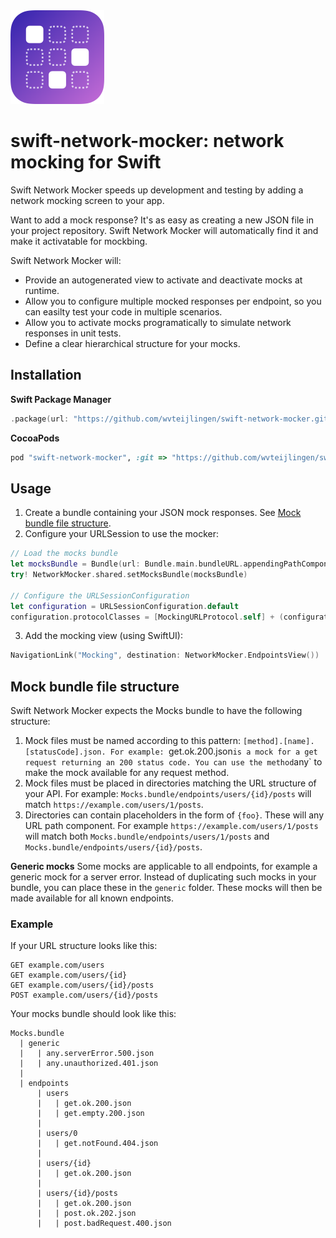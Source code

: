 <img src="./swift-network-mocker.png" width="150" height="150"/>

# swift-network-mocker: network mocking for Swift

Swift Network Mocker speeds up development and testing by adding a network mocking screen to your app.

Want to add a mock response? It's as easy as creating a new JSON file in your project repository.
Swift Network Mocker will automatically find it and make it activatable for mockbing.

Swift Network Mocker will:

- Provide an autogenerated view to activate and deactivate mocks at runtime.
- Allow you to configure multiple mocked responses per endpoint, so you can easilty test your code in multiple scenarios.
- Allow you to activate mocks programatically to simulate network responses in unit tests.
- Define a clear hierarchical structure for your mocks.

## Installation

**Swift Package Manager**

```swift
.package(url: "https://github.com/wvteijlingen/swift-network-mocker.git", .upToNextMajor(from: "0.2.0"))
```

**CocoaPods**

```ruby
pod "swift-network-mocker", :git => "https://github.com/wvteijlingen/swift-network-mocker.git"
```

## Usage

1. Create a bundle containing your JSON mock responses. See [Mock bundle file structure](#Mock-bundle-file-structure).
2. Configure your URLSession to use the mocker:

```swift
// Load the mocks bundle
let mocksBundle = Bundle(url: Bundle.main.bundleURL.appendingPathComponent("Mocks.bundle"))!
try! NetworkMocker.shared.setMocksBundle(mocksBundle)

// Configure the URLSessionConfiguration
let configuration = URLSessionConfiguration.default
configuration.protocolClasses = [MockingURLProtocol.self] + (configuration.protocolClasses ?? [])
```

3. Add the mocking view (using SwiftUI):

```swift
NavigationLink("Mocking", destination: NetworkMocker.EndpointsView())
```

## Mock bundle file structure

Swift Network Mocker expects the Mocks bundle to have the following structure:

1. Mock files must be named according to this pattern: `[method].[name].[statusCode].json. For example: `get.ok.200.json` is a mock for a get request returning an 200 status code. You can use the method `any` to make the mock available for any request method.
1. Mock files must be placed in directories matching the URL structure of your API. For example: `Mocks.bundle/endpoints/users/{id}/posts` will match `https://example.com/users/1/posts`.
1. Directories can contain placeholders in the form of `{foo}`. These will any URL path component. For example `https://example.com/users/1/posts` will match both `Mocks.bundle/endpoints/users/1/posts` and `Mocks.bundle/endpoints/users/{id}/posts`.

**Generic mocks**
Some mocks are applicable to all endpoints, for example a generic mock for a server error. Instead of duplicating such mocks in your bundle, you can place these in the `generic` folder. These mocks will then be made available for all known endpoints.

### Example
If your URL structure looks like this:

```
GET example.com/users
GET example.com/users/{id}
GET example.com/users/{id}/posts
POST example.com/users/{id}/posts
```

Your mocks bundle should look like this:

```
Mocks.bundle
  | generic
  |   | any.serverError.500.json
  |   | any.unauthorized.401.json
  |
  | endpoints
      | users
      |   | get.ok.200.json
      |   | get.empty.200.json
      |
      | users/0
      |   | get.notFound.404.json
      |
      | users/{id}
      |   | get.ok.200.json
      |
      | users/{id}/posts
      |   | get.ok.200.json
      |   | post.ok.202.json
      |   | post.badRequest.400.json
```
